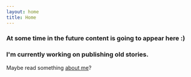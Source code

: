 ```yaml
---
layout: home
title: Home
---
```

### At some time in the future content is going to appear here :)
### I'm currently working on publishing old stories.

Maybe read something [about me](about.md)?